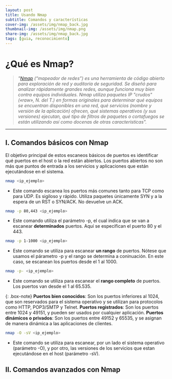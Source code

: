```yaml
---
layout: post
title: Usando Nmap
subtitle: Comandos y características
cover-img: /assets/img/nmap_back.jpg
thumbnail-img: /assets/img/nmap.png
share-img: /assets/img/nmap_back.jpg
tags: [guia, reconocimiento]
---
```


# ¿Qué es Nmap?

> _"[Nmap](https://nmap.org/man/es/index.html) (“mapeador de redes”) es una herramienta de código abierto para exploración de red y auditoría de seguridad. Se diseñó para analizar rápidamente grandes redes, aunque funciona muy bien contra equipos individuales. Nmap utiliza paquetes IP "crudos" («raw», N. del T.) en formas originales para determinar qué equipos se encuentran disponibles en una red, qué servicios (nombre y versión de la aplicación) ofrecen, qué sistemas operativos (y sus versiones) ejecutan, qué tipo de filtros de paquetes o cortafuegos se están utilizando así como docenas de otras características"._

----------------

## I. Comandos básicos con Nmap

El objetivo principal de estos escaneos básicos de puertos es identificar qué puertos en el host o la red están abiertos. Los puertos abiertos no son más que puntos de entrada a los servicios y aplicaciones que están ejecutándose en el sistema.



```bash
nmap <ip_ejemplo>
```
- Este comando escanea los puertos más comunes tanto para TCP como para UDP. Es sigiloso y rápido. Utiliza paquetes únicamente SYN y a la espera de un RST o SYN/ACK. No devuelve un ACK.

 
```bash
nmap -p 80,443 <ip_ejemplo>
```
- Este comando utiliza el parámetro -p, el cual indica que se van a escanear **determinados** puertos. Aquí se especifican el puerto 80 y el 443.


```bash
nmap -p 1-1000 <ip_ejemplo>
```
- Este comando se utiliza para escanear **un rango** de puertos. Nótese que usamos el párametro -p y el rango se determina a coninuación. En este caso, se escanean los puertos desde el 1 al 1000.


```bash
nmap -p- <ip_ejemplo>
```
- Este comando se utiliza para escanear el **rango completo** de puertos. Los puertos van desde el 1 al 65.535.

{: .box-note}
 **Puertos bien conocidos**: Son los puertos inferiores al 1024, que son reservados para el sistema operativo y se utilizan para protocolos como HTTP, POP3/SMTP y Telnet.
 **Puertos registrados**: Son los puertos entre 1024 y 49151, y pueden ser usados por cualquier aplicación.
 **Puertos dinámicos o privados**: Son los puertos entre 49152 y 65535, y se asignan de manera dinámica a las aplicaciones de clientes.

```bash
nmap -O -sV <ip_ejemplo>
```
- Este comando se utiliza para escanear, por un lado el sistema operativo (parámetro -O), y por otro, las versiones de los servicios que estan ejecutándose en el host (parámetro -sV).

## II. Comandos avanzados con Nmap
